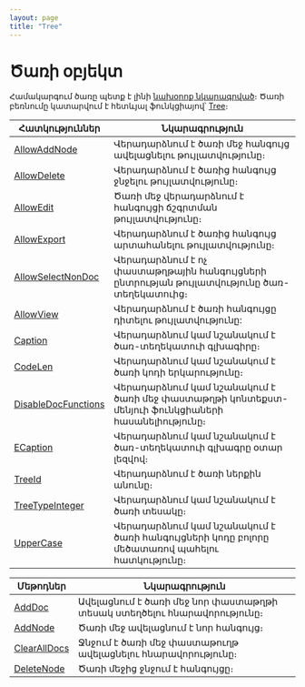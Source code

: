 ```yaml
---
layout: page
title: "Tree"
---
```

# Ծառի օբյեկտ 
Համակարգում ծառը պետք է լինի [նախօրոք նկարագրված](../Defs/Tree.html)։ Ծառի բեռնումը կատարվում է հետևյալ ֆունկցիայով՝ [Tree](Functions/SysDefManagment/Tree.html)։

|Հատկություններ|Նկարագրություն|
|--|--|
|[AllowAddNode](ASTree/AllowAddNode.ht) | Վերադարձնում է ծառի մեջ հանգույց ավելացնելու թույլատվությունը։|
|[AllowDelete](ASTree/AllowDelete.html) | Վերադարձնում է ծառից հանգույց ջնջելու թույլատվությունը։|
|[AllowEdit](ASTree/AllowEdit.html) | Ծառի մեջ վերադարձնում է հանգույցի ճշգրտման թույլատվությունը։|
|[AllowExport](ASTREE/AllowExport.html) | Վերադարձնում է ծառից հանգույց արտահանելու թույլատվությունը։|
|[AllowSelectNonDoc](ASTREE/AllowSelectNonDoc.html) | Վերադարձնում է ոչ փաստաթղթային հանգույցների ընտրության թույլատվությունը ծառ-տեղեկատուից։|
|[AllowView](ASTREE/AllowView.html) | Վերադարձնում է ծառի հանգույցը դիտելու թույլատվությունը: |
|[Caption](ASTree/Caption.html) | Վերադարձնում կամ նշանակում է ծառ-տեղեկատուի գլխագիրը։|
|[CodeLen](ASTree/CodeLen.html) |Վերադարձնում կամ նշանակում է ծառի կոդի երկարությունը։|
|[DisableDocFunctions](ASTREE/DisableDocFunctions.html) |Վերադարձնում կամ նշանակում է ծառի մեջ փաստաթղթի կոնտեքստ-մենյուի ֆունկցիաների հասանելիությունը։|
|[ECaption](ASTREE/ECaption.html) | Վերադարձնում կամ նշանակում է ծառ-տեղեկատուի գլխագրը օտար լեզվով։|
|[TreeId](ASTree/TreeId.html) | Վերադարձնում է ծառի ներքին անունը։|
|[TreeTypeInteger](ASTree/TreeTypeInteger.html) | Վերադարձնում կամ նշանակում է ծառի տեսակը։|
| [UpperCase](ASTREE/Uppercase.html) | Վերադարձնում կամ նշանակում է ծառի հանգույցների կոդը բոլորը մեծատառով պահելու հատկությունը։|

|Մեթոդներ|Նկարագրություն|
|--|--|
|[AddDoc](ASTREE/AddDoc.html) | Ավելացնում է ծառի մեջ նոր փաստաթղթի տեսակ ստեղծելու հնարավորությունը։|
|[AddNode](ASTREE/AddNode.html) | Ծառի մեջ ավելացնում է նոր հանգույց։|
|[ClearAllDocs](ASTREE/ClearAllDocs.html) |Ջնջում է ծառի մեջ փաստաթուղթ ավելացնելու հնարավորությունը։|
|[DeleteNode](ASTREE/DeleteNode.html) | Ծառի մեջից ջնջում է հանգույցը։|